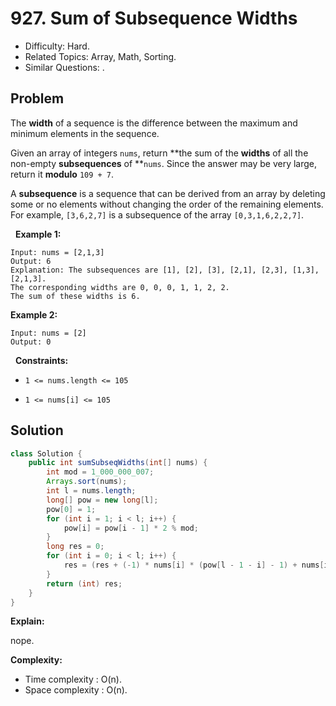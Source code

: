 # 927. Sum of Subsequence Widths

- Difficulty: Hard.
- Related Topics: Array, Math, Sorting.
- Similar Questions: .

## Problem

The **width** of a sequence is the difference between the maximum and minimum elements in the sequence.

Given an array of integers ```nums```, return **the sum of the **widths** of all the non-empty **subsequences** of **```nums```. Since the answer may be very large, return it **modulo** ```109 + 7```.

A **subsequence** is a sequence that can be derived from an array by deleting some or no elements without changing the order of the remaining elements. For example, ```[3,6,2,7]``` is a subsequence of the array ```[0,3,1,6,2,2,7]```.

 
**Example 1:**

```
Input: nums = [2,1,3]
Output: 6
Explanation: The subsequences are [1], [2], [3], [2,1], [2,3], [1,3], [2,1,3].
The corresponding widths are 0, 0, 0, 1, 1, 2, 2.
The sum of these widths is 6.
```

**Example 2:**

```
Input: nums = [2]
Output: 0
```

 
**Constraints:**


	
- ```1 <= nums.length <= 105```
	
- ```1 <= nums[i] <= 105```



## Solution

```java
class Solution {
    public int sumSubseqWidths(int[] nums) {
        int mod = 1_000_000_007;
        Arrays.sort(nums);
        int l = nums.length;
        long[] pow = new long[l];
        pow[0] = 1;
        for (int i = 1; i < l; i++) {
            pow[i] = pow[i - 1] * 2 % mod;
        }
        long res = 0;
        for (int i = 0; i < l; i++) {
            res = (res + (-1) * nums[i] * (pow[l - 1 - i] - 1) + nums[i] * (pow[i] - 1)) % mod;
        }
        return (int) res;
    }
}
```

**Explain:**

nope.

**Complexity:**

* Time complexity : O(n).
* Space complexity : O(n).
